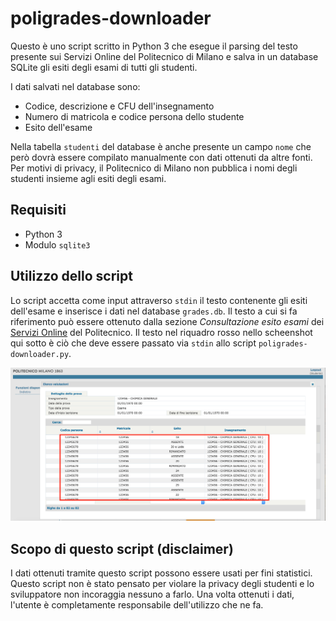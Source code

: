 # poligrades-downloader
Questo è uno script scritto in Python 3 che esegue il parsing del testo presente sui Servizi Online del Politecnico di Milano e salva in un database SQLite gli esiti degli esami di tutti gli studenti.

I dati salvati nel database sono:
* Codice, descrizione e CFU dell'insegnamento
* Numero di matricola e codice persona dello studente
* Esito dell'esame

Nella tabella `studenti` del database è anche presente un campo `nome` che però dovrà essere compilato manualmente con dati ottenuti da altre fonti. Per motivi di privacy, il Politecnico di Milano non pubblica i nomi degli studenti insieme agli esiti degli esami.

## Requisiti
* Python 3
* Modulo `sqlite3`

## Utilizzo dello script
Lo script accetta come input attraverso `stdin` il testo contenente gli esiti dell'esame e inserisce i dati nel database `grades.db`. Il testo a cui si fa riferimento può essere ottenuto dalla sezione *Consultazione esito esami* dei [Servizi Online](https://www.polimi.it/servizionline/) del Politecnico. Il testo nel riquadro rosso nello scheenshot qui sotto è ciò che deve essere passato via `stdin` allo script `poligrades-downloader.py`.

![Esempio testo da selezionare](screenshot.png)

## Scopo di questo script (disclaimer)
I dati ottenuti tramite questo script possono essere usati per fini statistici. Questo script non è stato pensato per violare la privacy degli studenti e lo sviluppatore non incoraggia nessuno a farlo. Una volta ottenuti i dati, l'utente è completamente responsabile dell'utilizzo che ne fa.
